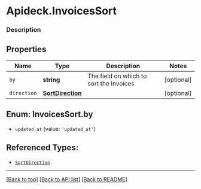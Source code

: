 # Apideck.InvoicesSort

### Description

## Properties
Name | Type | Description | Notes
------------ | ------------- | ------------- | -------------
`by` | **string** | The field on which to sort the Invoices | [optional] 
`direction` | [**SortDirection**](SortDirection.md) |  | [optional] 





<a name="InvoicesSortBy"></a>
## Enum: InvoicesSort.by


* `updated_at` (value: `'updated_at'`)




## Referenced Types:

* [`SortDirection`](SortDirection.md)

---

[[Back to top]](#) [[Back to API list]](../../../../README.md#documentation-for-api-endpoints) [[Back to README]](../../../../README.md)


